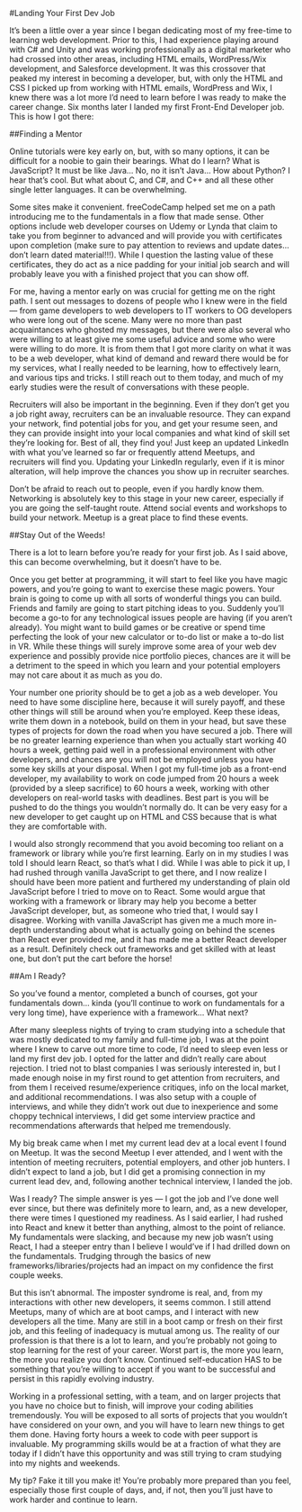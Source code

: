 #Landing Your First Dev Job

It’s been a little over a year since I began dedicating most of my free-time to learning web development. Prior to this, I had experience playing around with C# and Unity and was working professionally as a digital marketer who had crossed into other areas, including HTML emails, WordPress/Wix development, and Salesforce development. It was this crossover that peaked my interest in becoming a developer, but, with only the HTML and CSS I picked up from working with HTML emails, WordPress and Wix, I knew there was a lot more I’d need to learn before I was ready to make the career change. Six months later I landed my first Front-End Developer job. This is how I got there:


##Finding a Mentor

Online tutorials were key early on, but, with so many options, it can be difficult for a noobie to gain their bearings. What do I learn? What is JavaScript? It must be like Java… No, no it isn’t Java… How about Python? I hear that’s cool. But what about C, and C#, and C++ and all these other single letter languages.
It can be overwhelming.

Some sites make it convenient. freeCodeCamp helped set me on a path introducing me to the fundamentals in a flow that made sense. Other options include web developer courses on Udemy or Lynda that claim to take you from beginner to advanced and will provide you with certificates upon completion (make sure to pay attention to reviews and update dates… don’t learn dated material!!!). While I question the lasting value of these certificates, they do act as a nice padding for your initial job search and will probably leave you with a finished project that you can show off.

For me, having a mentor early on was crucial for getting me on the right path. I sent out messages to dozens of people who I knew were in the field — from game developers to web developers to IT workers to OG developers who were long out of the scene. Many were no more than past acquaintances who ghosted my messages, but there were also several who were willing to at least give me some useful advice and some who were were willing to do more. It is from them that I got more clarity on what it was to be a web developer, what kind of demand and reward there would be for my services, what I really needed to be learning, how to effectively learn, and various tips and tricks. I still reach out to them today, and much of my early studies were the result of conversations with these people.

Recruiters will also be important in the beginning. Even if they don’t get you a job right away, recruiters can be an invaluable resource. They can expand your network, find potential jobs for you, and get your resume seen, and they can provide insight into your local companies and what kind of skill set they’re looking for. Best of all, they find you! Just keep an updated LinkedIn with what you’ve learned so far or frequently attend Meetups, and recruiters will find you. Updating your LinkedIn regularly, even if it is minor alteration, will help improve the chances you show up in recruiter searches.

Don’t be afraid to reach out to people, even if you hardly know them. Networking is absolutely key to this stage in your new career, especially if you are going the self-taught route. Attend social events and workshops to build your network. Meetup is a great place to find these events.


##Stay Out of the Weeds!

There is a lot to learn before you’re ready for your first job. As I said above, this can become overwhelming, but it doesn’t have to be.

Once you get better at programming, it will start to feel like you have magic powers, and you’re going to want to exercise these magic powers. Your brain is going to come up with all sorts of wonderful things you can build. Friends and family are going to start pitching ideas to you. Suddenly you’ll become a go-to for any technological issues people are having (if you aren’t already). You might want to build games or be creative or spend time perfecting the look of your new calculator or to-do list or make a to-do list in VR. While these things will surely improve some area of your web dev experience and possibly provide nice portfolio pieces, chances are it will be a detriment to the speed in which you learn and your potential employers may not care about it as much as you do.

Your number one priority should be to get a job as a web developer. You need to have some discipline here, because it will surely payoff, and these other things will still be around when you’re employed. Keep these ideas, write them down in a notebook, build on them in your head, but save these types of projects for down the road when you have secured a job. There will be no greater learning experience than when you actually start working 40 hours a week, getting paid well in a professional environment with other developers, and chances are you will not be employed unless you have some key skills at your disposal. When I got my full-time job as a front-end developer, my availability to work on code jumped from 20 hours a week (provided by a sleep sacrifice) to 60 hours a week, working with other developers on real-world tasks with deadlines. Best part is you will be pushed to do the things you wouldn’t normally do. It can be very easy for a new developer to get caught up on HTML and CSS because that is what they are comfortable with.

I would also strongly recommend that you avoid becoming too reliant on a framework or library while you’re first learning. Early on in my studies I was told I should learn React, so that’s what I did. While I was able to pick it up, I had rushed through vanilla JavaScript to get there, and I now realize I should have been more patient and furthered my understanding of plain old JavaScript before I tried to move on to React. Some would argue that working with a framework or library may help you become a better JavaScript developer, but, as someone who tried that, I would say I disagree. Working with vanilla JavaScript has given me a much more in-depth understanding about what is actually going on behind the scenes than React ever provided me, and it has made me a better React developer as a result. Definitely check out frameworks and get skilled with at least one, but don’t put the cart before the horse!


##Am I Ready?

So you’ve found a mentor, completed a bunch of courses, got your fundamentals down… kinda (you’ll continue to work on fundamentals for a very long time), have experience with a framework… What next?

After many sleepless nights of trying to cram studying into a schedule that was mostly dedicated to my family and full-time job, I was at the point where I knew to carve out more time to code, I’d need to sleep even less or land my first dev job. I opted for the latter and didn’t really care about rejection. I tried not to blast companies I was seriously interested in, but I made enough noise in my first round to get attention from recruiters, and from them I received resume/experience critiques, info on the local market, and additional recommendations. I was also setup with a couple of interviews, and while they didn’t work out due to inexperience and some choppy technical interviews, I did get some interview practice and recommendations afterwards that helped me tremendously.

My big break came when I met my current lead dev at a local event I found on Meetup. It was the second Meetup I ever attended, and I went with the intention of meeting recruiters, potential employers, and other job hunters. I didn’t expect to land a job, but I did get a promising connection in my current lead dev, and, following another technical interview, I landed the job.

Was I ready? The simple answer is yes — I got the job and I’ve done well ever since, but there was definitely more to learn, and, as a new developer, there were times I questioned my readiness. As I said earlier, I had rushed into React and knew it better than anything, almost to the point of reliance. My fundamentals were slacking, and because my new job wasn’t using React, I had a steeper entry than I believe I would’ve if I had drilled down on the fundamentals. Trudging through the basics of new frameworks/libraries/projects had an impact on my confidence the first couple weeks.

But this isn’t abnormal. The imposter syndrome is real, and, from my interactions with other new developers, it seems common. I still attend Meetups, many of which are at boot camps, and I interact with new developers all the time. Many are still in a boot camp or fresh on their first job, and this feeling of inadequacy is mutual among us. The reality of our profession is that there is a lot to learn, and you’re probably not going to stop learning for the rest of your career. Worst part is, the more you learn, the more you realize you don’t know. Continued self-education HAS to be something that you’re willing to accept if you want to be successful and persist in this rapidly evolving industry.

Working in a professional setting, with a team, and on larger projects that you have no choice but to finish, will improve your coding abilities tremendously. You will be exposed to all sorts of projects that you wouldn’t have considered on your own, and you will have to learn new things to get them done. Having forty hours a week to code with peer support is invaluable. My programming skills would be at a fraction of what they are today if I didn’t have this opportunity and was still trying to cram studying into my nights and weekends.

My tip? Fake it till you make it! You’re probably more prepared than you feel, especially those first couple of days, and, if not, then you’ll just have to work harder and continue to learn.
